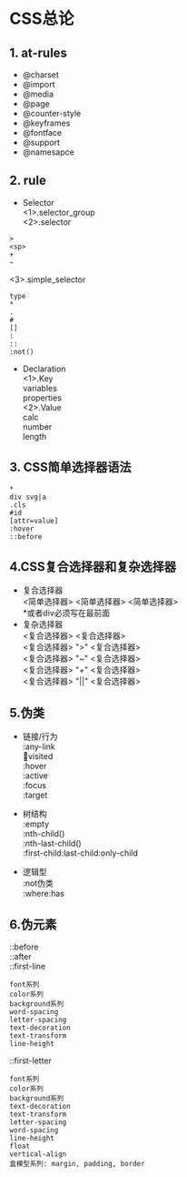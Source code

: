 # CSS总论  
## 1. at-rules   
- @charset  
- @import  
- @media  
- @page  
- @counter-style  
- @keyframes  
- @fontface  
- @support  
- @namesapce  

## 2. rule  
- Selector  
<1>.selector_group  
<2>.selector  
```
>   
<sp>  
+  
~  
```
<3>.simple_selector 
```
type  
*  
.  
#  
[]  
:  
::  
:not()  
```

- Declaration  
<1>.Key  
variables  
properties  
<2>.Value  
calc  
number  
length  

## 3. CSS简单选择器语法  
```
*  
div svg|a  
.cls  
#id  
[attr=value]  
:hover  
::before  
```

## 4.CSS复合选择器和复杂选择器  
- 复合选择器  
<简单选择器> <简单选择器> <简单选择器>  
*或者div必须写在最前面  
- 复杂选择器  
<复合选择器> <sp> <复合选择器>  
<复合选择器> ">" <复合选择器>  
<复合选择器> "~" <复合选择器>  
<复合选择器> "+" <复合选择器>  
<复合选择器> "||" <复合选择器>  

## 5.伪类  
- 链接/行为  
:any-link  
:link:visited  
:hover   
:active  
:focus  
:target  

- 树结构  
:empty  
:nth-child()  
:nth-last-child()  
:first-child:last-child:only-child  

- 逻辑型  
:not伪类  
:where:has  

## 6.伪元素  
::before  
::after  
::first-line  
```
font系列  
color系列  
background系列  
word-spacing   
letter-spacing  
text-decoration  
text-transform  
line-height  
```
::first-letter  
```
font系列  
color系列  
background系列  
text-decoration  
text-transform  
letter-spacing  
word-spacing  
line-height  
float  
vertical-align  
盒模型系列: margin, padding, border
```
